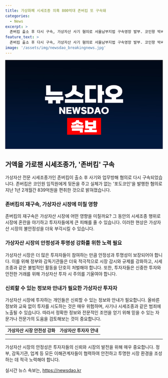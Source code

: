 ```yaml
---
title: 가상화폐 시세조종 의혹 800억대 존버킴 또 구속돼
categories:
  - News
excerpt: >
  존버킴 출소 후 다시 구속, 가상자산 사기 혐의로 서울남부지법 구속영장 발부. 코인왕 박씨의 사기 가상화폐 발행으로 839억원 편취 의혹. 중국 밀항 시도해 목포 해경에 붙잡혀 복역 후 출소. 가상자산합동수사단, 출소에 맞춰 구속영장 청구. 박씨와 공모한 한씨도 사기 등 혐의로 구속기소. 
feature_text: >
  존버킴 출소 후 다시 구속, 가상자산 사기 혐의로 서울남부지법 구속영장 발부. 코인왕 박씨의 사기 가상화폐 발행으로 839억원 편취 의혹. 중국 밀항 시도해 목포 해경에 붙잡혀 복역 후 출소. 가상자산합동수사단, 출소에 맞춰 구속영장 청구. 박씨와 공모한 한씨도 사기 등 혐의로 구속기소. 
image: '/assets/img/newsdao_breakingnews.jpg'
---
```


<p><img src="/assets/img/newsdao_breakingnews.jpg" alt="cryptoinkorea 속보" /></p>

<h2 data-ke-size="size26">거액을 가로챈 시세조종가, '존버킴' 구속</h2>

<p data-ke-size="size16">가상자산 전문 시세조종가인 존버킴이 출소 후 사기와 업무방해 혐의로 다시 구속되었습니다. 존버킴은 코인원 임직원에게 뒷돈을 주고 실체가 없는 '포도코인'을 발행한 혐의로 지난 1년 2개월간 839억원을 편취한 것으로 밝혀졌습니다.</p>

<h3>존버킴의 재구속, 가상자산 시장에 미칠 영향</h3>

<p data-ke-size="size16">존버킴의 재구속은 가상자산 시장에 어떤 영향을 미칠까요? 그 동안의 시세조종 행위로 시장에 혼란을 야기하고 투자자들에게 큰 피해를 줄 수 있습니다. 이러한 현상은 가상자산 시장의 불안정성을 더욱 부각시킬 수 있습니다.</p>

<h3>가상자산 시장의 안정성과 투명성 강화를 위한 노력 필요</h3>

<p data-ke-size="size16">가상자산 시장은 더 많은 투자자들이 참여하는 만큼 안정성과 투명성이 보장되어야 합니다. 이를 위해 정부와 감독기관들은 더욱 적극적으로 시장 감시와 규제를 강화하고, 시세조종과 같은 불법적인 활동을 단호히 처벌해야 합니다. 또한, 투자자들은 신중한 투자와 안전한 거래를 위해 가상자산 투자 시 주의를 기울여야 합니다.</p>

<h3>신뢰할 수 있는 정보와 안내가 필요한 가상자산 투자자</h3>

<p data-ke-size="size16">가상자산 시장에 투자하는 개인들은 신뢰할 수 있는 정보와 안내가 필요합니다. 올바른 정보와 교육 없이 투자를 시도하는 것은 매우 위험하며, 사기나 시세조종과 같은 범죄에 노출될 수 있습니다. 따라서 정확한 정보와 전문적인 조언을 얻기 위해 믿을 수 있는 자문가나 전문가의 도움을 검토해보는 것이 중요합니다.</p>

<table>
    <tr>
        <td style="text-align: center; height: 17px;"><b>가상자산 시장 안전성 강화</b></td>
        <td style="text-align: center; height: 17px;"><b>가상자산 투자자 안내</b></td>
    </tr>
</table>

<hr>

<p data-ke-size="size16">가상자산 시장의 안정성은 투자자들의 신뢰와 시장의 발전을 위해 매우 중요합니다. 정부, 감독기관, 업계 등 모든 이해관계자들이 협력하여 안전하고 투명한 시장 환경을 조성하는 데 적극 노력해야 합니다.</p>
실시간 뉴스 속보는, <a href="https://newsdao.kr" rel="dofollow">https://newsdao.kr</a>


